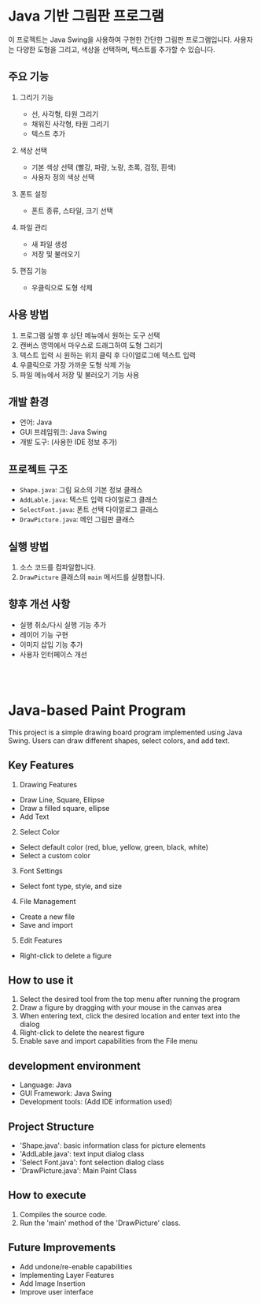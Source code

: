 # Java 기반 그림판 프로그램

이 프로젝트는 Java Swing을 사용하여 구현한 간단한 그림판 프로그램입니다. 사용자는 다양한 도형을 그리고, 색상을 선택하며, 텍스트를 추가할 수 있습니다.

## 주요 기능

1. 그리기 기능
   - 선, 사각형, 타원 그리기
   - 채워진 사각형, 타원 그리기
   - 텍스트 추가

2. 색상 선택
   - 기본 색상 선택 (빨강, 파랑, 노랑, 초록, 검정, 흰색)
   - 사용자 정의 색상 선택

3. 폰트 설정
   - 폰트 종류, 스타일, 크기 선택

4. 파일 관리
   - 새 파일 생성
   - 저장 및 불러오기

5. 편집 기능
   - 우클릭으로 도형 삭제

## 사용 방법

1. 프로그램 실행 후 상단 메뉴에서 원하는 도구 선택
2. 캔버스 영역에서 마우스로 드래그하여 도형 그리기
3. 텍스트 입력 시 원하는 위치 클릭 후 다이얼로그에 텍스트 입력
4. 우클릭으로 가장 가까운 도형 삭제 가능
5. 파일 메뉴에서 저장 및 불러오기 기능 사용

## 개발 환경

- 언어: Java
- GUI 프레임워크: Java Swing
- 개발 도구: (사용한 IDE 정보 추가)

## 프로젝트 구조

- `Shape.java`: 그림 요소의 기본 정보 클래스
- `AddLable.java`: 텍스트 입력 다이얼로그 클래스
- `SelectFont.java`: 폰트 선택 다이얼로그 클래스
- `DrawPicture.java`: 메인 그림판 클래스

## 실행 방법

1. 소스 코드를 컴파일합니다.
2. `DrawPicture` 클래스의 `main` 메서드를 실행합니다.

## 향후 개선 사항

- 실행 취소/다시 실행 기능 추가
- 레이어 기능 구현
- 이미지 삽입 기능 추가
- 사용자 인터페이스 개선
<br/>
<br/>

# Java-based Paint Program

This project is a simple drawing board program implemented using Java Swing. Users can draw different shapes, select colors, and add text.

## Key Features

1. Drawing Features
- Draw Line, Square, Ellipse
- Draw a filled square, ellipse
- Add Text

2. Select Color
- Select default color (red, blue, yellow, green, black, white)
- Select a custom color

3. Font Settings
- Select font type, style, and size

4. File Management
- Create a new file
- Save and import

5. Edit Features
- Right-click to delete a figure

## How to use it

1. Select the desired tool from the top menu after running the program
2. Draw a figure by dragging with your mouse in the canvas area
3. When entering text, click the desired location and enter text into the dialog
4. Right-click to delete the nearest figure
5. Enable save and import capabilities from the File menu

## development environment

- Language: Java
- GUI Framework: Java Swing
- Development tools: (Add IDE information used)

## Project Structure

- 'Shape.java': basic information class for picture elements
- 'AddLable.java': text input dialog class
- 'Select Font.java': font selection dialog class
- 'DrawPicture.java': Main Paint Class

## How to execute

1. Compiles the source code.
2. Run the 'main' method of the 'DrawPicture' class.

## Future Improvements

- Add undone/re-enable capabilities
- Implementing Layer Features
- Add Image Insertion
- Improve user interface


